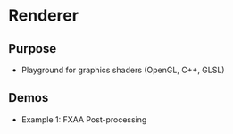 # Renderer

## Purpose 
- Playground for graphics shaders (OpenGL, C++, GLSL)

## Demos 
- Example 1: FXAA Post-processing 
